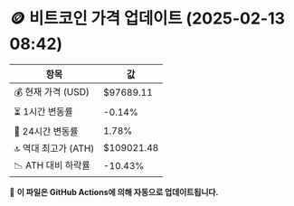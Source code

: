 # 🪙 비트코인 가격 업데이트 (2025-02-13 08:42)

| 항목                | 값 |
|--------------------|----------------|
| 💰 현재 가격 (USD) | $97689.11 |
| ⏳ 1시간 변동률    | -0.14% |
| 📆 24시간 변동률   | 1.78% |
| 🔝 역대 최고가 (ATH) | $109021.48 |
| 📉 ATH 대비 하락률 | -10.43% |

🔄 **이 파일은 GitHub Actions에 의해 자동으로 업데이트됩니다.**
